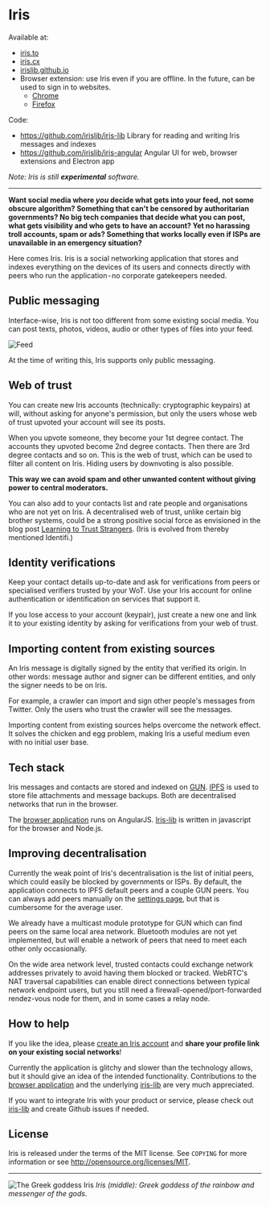 # Iris

Available at:
* [iris.to](https://iris.to)
* [iris.cx](https://iris.cx)
* [irislib.github.io](https://irislib.github.io)
* Browser extension: use Iris even if you are offline. In the future, can be used to sign in to websites.
  * [Chrome](https://chrome.google.com/webstore/detail/iris/oelmiikkaikgnmmjaonjlopkmpcahpgh)
  * [Firefox](https://addons.mozilla.org/en-US/firefox/addon/irisapp/)

Code:
- https://github.com/irislib/iris-lib Library for reading and writing Iris messages and indexes
- https://github.com/irislib/iris-angular Angular UI for web, browser extensions and Electron app

_Note: Iris is still **experimental** software._

---

**Want social media where _you_ decide what gets into your feed, not some obscure algorithm? Something that can't be censored by authoritarian governments? No big tech companies that decide what you can post, what gets visibility and who gets to have an account? Yet no harassing troll accounts, spam or ads? Something that works locally even if ISPs are unavailable in an emergency situation?**

Here comes Iris. Iris is a social networking application that stores and indexes everything on the devices of its users and connects directly with peers who run the application - no corporate gatekeepers needed.

## Public messaging
Interface-wise, Iris is not too different from some existing social media. You can post texts, photos, videos, audio or other types of files into your feed.

![Feed](https://github.com/irislib/iris/raw/master/img/feed.png)

At the time of writing this, Iris supports only public messaging.

## Web of trust
You can create new Iris accounts (technically: cryptographic keypairs) at will, without asking for anyone's permission, but only the users whose web of trust upvoted your account will see its posts.

When you upvote someone, they become your 1st degree contact. The accounts they upvoted become 2nd degree contacts. Then there are 3rd degree contacts and so on. This is the web of trust, which can be used to filter all content on Iris. Hiding users by downvoting is also possible.

**This way we can avoid spam and other unwanted content without giving power to central moderators.**

You can also add to your contacts list and rate people and organisations who are not yet on Iris.
A decentralised web of trust, unlike certain big brother systems, could be a strong positive social force as envisioned in the blog post [Learning to Trust Strangers](https://medium.com/@mmalmi/learning-to-trust-strangers-167b652a654f). (Iris is evolved from thereby mentioned Identifi.)

## Identity verifications
Keep your contact details up-to-date and ask for verifications from peers or specialised verifiers trusted by your WoT. Use your Iris account for online authentication or identification on services that support it.

If you lose access to your account (keypair), just create a new one and link it to your existing identity by asking for verifications from your web of trust.

## Importing content from existing sources
An Iris message is digitally signed by the entity that verified its origin. In other words: message author and signer can be different entities, and only the signer needs to be on Iris.

For example, a crawler can import and sign other people's messages from Twitter. Only the users who trust the crawler will see the messages.

Importing content from existing sources helps overcome the network effect. It solves the chicken and egg problem, making Iris a useful medium even with no initial user base.

## Tech stack
Iris messages and contacts are stored and indexed on [GUN](https://gun.eco). [IPFS](https://ipfs.io) is used to store file attachments and message backups. Both are decentralised networks that run in the browser.

The [browser application](https://github.com/irislib/iris-angular) runs on AngularJS. [Iris-lib](https://github.com/irislib/iris-lib) is written in javascript for the browser and Node.js.

## Improving decentralisation
Currently the weak point of Iris's decentralisation is the list of initial peers, which could easily be blocked by governments or ISPs. By default, the application connects to IPFS default peers and a couple GUN peers. You can always add peers manually on the [settings page](https://irislib.github.io/#settings), but that is cumbersome for the average user.

We already have a multicast module prototype for GUN which can find peers on the same local area network. Bluetooth modules are not yet implemented, but will enable a network of peers that need to meet each other only occasionally.

On the wide area network level, trusted contacts could exchange network addresses privately to avoid having them blocked or tracked. WebRTC's NAT traversal capabilities can enable direct connections between typical network endpoint users, but you still need a firewall-opened/port-forwarded rendez-vous node for them, and in some cases a relay node.

## How to help
If you like the idea, please [create an Iris account](https://iris.to) and **share your profile link on your existing social networks**!

Currently the application is glitchy and slower than the technology allows, but it should give an idea of the intended functionality. Contributions to the [browser application](https://github.com/irislib/iris-angular) and the underlying [iris-lib](https://github.com/irislib/iris-lib) are very much appreciated.

If you want to integrate Iris with your product or service, please check out [iris-lib](https://github.com/irislib/iris-lib) and create Github issues if needed.

## License

Iris is released under the terms of the MIT license. See `COPYING` for more information or see http://opensource.org/licenses/MIT.

---

![The Greek goddess Iris](https://upload.wikimedia.org/wikipedia/commons/7/7b/Venus_supported_by_Iris%2C_complaining_to_Mars_1820.jpg)
*Iris (middle): Greek goddess of the rainbow and messenger of the gods.*
